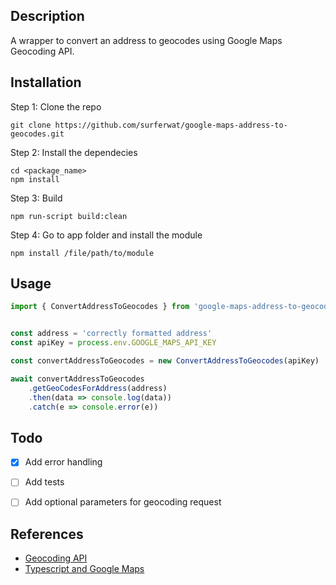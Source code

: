 ## Description

A wrapper to convert an address to geocodes using Google Maps Geocoding API.

## Installation

Step 1: Clone the repo 

```
git clone https://github.com/surferwat/google-maps-address-to-geocodes.git
```

Step 2: Install the dependecies

```
cd <package_name>
npm install
```

Step 3: Build 
```
npm run-script build:clean
```

Step 4: Go to app folder and install the module

```
npm install /file/path/to/module
```

## Usage

```javascript
import { ConvertAddressToGeocodes } from 'google-maps-address-to-geocodes'


const address = 'correctly formatted address'
const apiKey = process.env.GOOGLE_MAPS_API_KEY 

const convertAddressToGeocodes = new ConvertAddressToGeocodes(apiKey)

await convertAddressToGeocodes
    .getGeoCodesForAddress(address)
    .then(data => console.log(data))
    .catch(e => console.error(e))
```

## Todo 

* [x] Add error handling
* [ ] Add tests
* [ ] Add optional parameters for geocoding request


## References

* [Geocoding API](https://developers.google.com/maps/documentation/geocoding/overview#component-filtering)
* [Typescript and Google Maps](https://developers.google.com/maps/documentation/javascript/using-typescript)
  